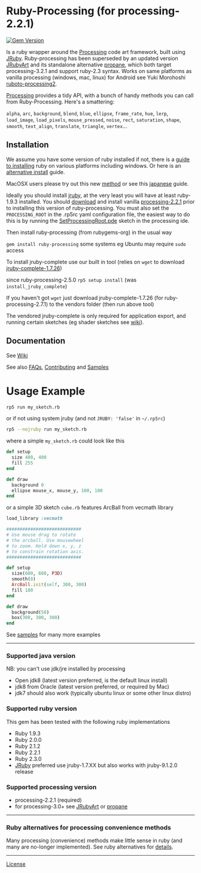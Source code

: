 # Ruby-Processing (for processing-2.2.1)
[![Gem Version](https://badge.fury.io/rb/ruby-processing.svg)](http://badge.fury.io/rb/ruby-processing)

Is a ruby wrapper around the [Processing][processing] code art framework, built using [JRuby][jruby]. Ruby-processing has been superseded by an updated version [JRubyArt][jruby_art] and its standalone alternative [propane][], which both target processing-3.2.1 and support ruby-2.3 syntax. Works on same platforms as vanilla processing (windows, mac, linux) for Android see Yuki Morohoshi [ruboto-processing2][].

[Processing][] provides a tidy API, with a bunch of handy methods you can call 
  from Ruby-Processing. Here's a smattering:
  
  `alpha`, `arc`, `background`, `blend`, `blue`, `ellipse`, `frame_rate`, `hue`, `lerp`,  `load_image`, `load_pixels`, `mouse_pressed`, `noise`, `rect`, `saturation`, `shape`, `smooth`, `text_align`, `translate`, `triangle`, `vertex`...
  

## Installation
We assume you have some version of ruby installed if not, there is a [guide to installing][] ruby on various platforms including windows. Or here is an [alternative install][] guide.

MacOSX users please try out this new  [method](https://github.com/jashkenas/ruby-processing/wiki/Installing-ruby-processing-on-the-mac) or see this [japanese][] guide.

Ideally you should install [jruby](http://jruby.org/download), at the very least you will have at least ruby-1.9.3 installed.  You should [download][] and install vanilla [processing-2.2.1](https://processing.org/download/) prior to installing this version of ruby-processing. You must also set the `PROCESSING_ROOT` in the .rp5rc yaml configuration file, the easiest way to do this is by running the [SetProcessingRoot.pde](https://gist.github.com/monkstone/7438749) sketch in the processing ide. 

Then install ruby-processing (from rubygems-org) in the usual way

`gem install ruby-processing` some systems eg Ubuntu may require `sudo` access

To install jruby-complete use our built in tool (relies on `wget` to download [jruby-complete-1.7.26](http://jruby.org/download))

since ruby-processing-2.5.0 `rp5 setup install` (was `install_jruby_complete`)

If you haven't got `wget` just download jruby-complete-1.7.26 (for ruby-processing-2.7.1) to the vendors folder (then run above tool)

The vendored jruby-complete is only required for application export, and running certain sketches (eg shader sketches see [wiki][]).

## Documentation

See [Wiki][]

See also [FAQs][], [Contributing][] and [Samples][]

# Usage Example

```bash
rp5 run my_sketch.rb 
```

or if not using system jruby (and not `JRUBY: 'false'` in `~/.rp5rc`)

```bash
rp5 --nojruby run my_sketch.rb
```

where a simple ``my_sketch.rb`` could look like this

```ruby
def setup
  size 400, 400  
  fill 255
end

def draw
  background 0
  ellipse mouse_x, mouse_y, 100, 100
end
```

or a simple 3D sketch ``cube.rb`` features ArcBall from vecmath library

```ruby
load_library :vecmath

############################
# Use mouse drag to rotate
# the arcball. Use mousewheel
# to zoom. Hold down x, y, z
# to constrain rotation axis.
############################

def setup
  size(600, 600, P3D)
  smooth(8)
  ArcBall.init(self, 300, 300)
  fill 180
end

def draw
  background(50)
  box(300, 300, 300)
end       

```
See [samples][] for many more examples
___

### Supported java version

NB: you can't use jdk/jre installed by processing
* Open jdk8 (latest version preferred, is the default linux install)
* jdk8 from Oracle (latest version preferred, or required by Mac)
* jdk7 should also work (typically ubuntu linux or some other linux distro)

### Supported ruby version

This gem has been tested with the following ruby implementations

* Ruby 1.9.3
* Ruby 2.0.0
* Ruby 2.1.2
* Ruby 2.2.1
* Ruby 2.3.0
* [JRuby][] preferred use jruby-1.7.XX but also works with jruby-9.1.2.0 release 

### Supported processing version

* processing-2.2.1 (required)
* for processing-3.0+ see [JRubyArt][jruby_art] or [propane][propane]

____

### Ruby alternatives for processing convenience methods

Many processing (convenience) methods make little sense in ruby (and many are no-longer implemented). See ruby alternatives for [details][].
____

[License][]

[license]:LICENSE.md
[contributing]:CONTRIBUTING.md
[jruby]:http://www.jruby.org/
[processing]: http://www.processing.org/
[download]:https://processing.org/download/
[samples]:https://github.com/ruby-processing/Example-Sketches
[wiki]:http://github.com/jashkenas/ruby-processing/wikis/
[details]:https://github.com/jashkenas/ruby-processing/wiki/Replacing-processing-convenience-methods
[FAQs]:http://github.com/jashkenas/ruby-processing/wikis/FAQs/
[release]:https://github.com/jashkenas/ruby-processing/releases/
[guide to installing]:https://www.ruby-lang.org/en/installation/
[alternative install]:http://tutorials.jumpstartlab.com/topics/environment/environment.html
[fix]:https://github.com/jruby/jruby/issues/1917
[japanese]:http://qiita.com/yohm13/items/f3f82f423b507cec1dcc
[jruby_art]:https://ruby-processing.github.io/
[ruboto-processing2]:https://github.com/hoshi-sano/ruboto-processing2
[propane]:https://ruby-processing.github.io/propane/
